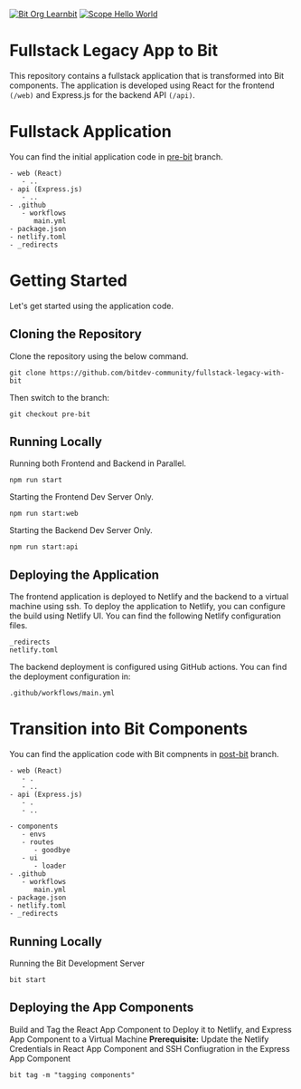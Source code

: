 [![Bit Org Learnbit](https://img.shields.io/badge/Bit-@learnbit-2C00C3)](https://bit.cloud/learnbit)
[![Scope Hello World](https://img.shields.io/badge/Scope-Bit--Pioneers_(2)-820596)](bit-pioneers)
    
# Fullstack Legacy App to Bit
This repository contains a fullstack application that is transformed into Bit components. The application is developed using React for the frontend `(/web)` and Express.js for the backend API `(/api)`. 

# Fullstack Application
You can find the initial application code in [pre-bit](https://github.com/bitdev-community/fullstack-legacy-with-bit/tree/pre-bit) branch.

```
- web (React)
   - ..
- api (Express.js)
   - ..
- .github
   - workflows
      main.yml
- package.json
- netlify.toml
- _redirects
```

# Getting Started
Let's get started using the application code.

## Cloning the Repository

Clone the repository using the below command.

```
git clone https://github.com/bitdev-community/fullstack-legacy-with-bit
```

Then switch to the branch:

```
git checkout pre-bit
```

## Running Locally

Running both Frontend and Backend in Parallel.

```
npm run start
```

Starting the Frontend Dev Server Only.

```
npm run start:web
```

Starting the Backend Dev Server Only.

```
npm run start:api
```

## Deploying the Application
The frontend application is deployed to Netlify and the backend to a virtual machine using ssh. To deploy the application to Netlify, you can configure the build using Netlify UI. You can find the following Netlify configuration files.

```
_redirects
netlify.toml
```

The backend deployment is configured using GitHub actions. You can find the deployment configuration in:

```
.github/workflows/main.yml
```

# Transition into Bit Components
You can find the application code with Bit compnents in [post-bit](https://github.com/bitdev-community/fullstack-legacy-with-bit/tree/post-bit) branch.

```
- web (React)
   - .
   - ..
- api (Express.js)
   - .
   - ..
   
- components
   - envs
   - routes
      - goodbye
   - ui
      - loader
- .github
   - workflows
      main.yml
- package.json
- netlify.toml
- _redirects
```

## Running Locally

Running the Bit Development Server

```
bit start
```

## Deploying the App Components

Build and Tag the React App Component to Deploy it to Netlify, and Express App Component to a Virtual Machine
**Prerequisite:** Update the Netlify Credentials in React App Component and SSH Confiugration in the Express App Component

```
bit tag -m "tagging components"
```

